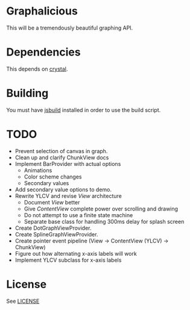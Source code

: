 # Graphalicious

This will be a tremendously beautiful graphing API.

# Dependencies

This depends on [crystal](https://github.com/unixpickle/crystal).

# Building

You must have [jsbuild](https://github.com/unixpickle/jsbuild) installed in order to use the build script.

# TODO

 * Prevent selection of canvas in graph.
 * Clean up and clarify ChunkView docs
 * Implement BarProvider with actual options
   * Animations
   * Color scheme changes
   * Secondary values
 * Add secondary value options to demo.
 * Rewrite YLCV and revise *View* architecture
   * Document *View* better
   * Give *ContentView* complete power over scrolling and drawing
   * Do not attempt to use a finite state machine
   * Separate base class for handling 300ms delay for splash screen
 * Create DotGraphViewProvider.
 * Create SplineGraphViewProvider.
 * Create pointer event pipeline (View -> ContentView (YLCV) -> ChunkView)
 * Figure out how alternating x-axis labels will work
 * Implement YLCV subclass for x-axis labels

# License

See [LICENSE](LICENSE)
